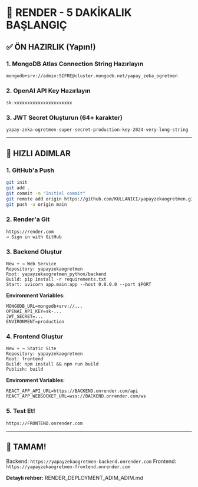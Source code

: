 # 🎯 RENDER - 5 DAKİKALIK BAŞLANGIÇ

## ✅ ÖN HAZIRLIK (Yapın!)

### 1. MongoDB Atlas Connection String Hazırlayın
```
mongodb+srv://admin:SIFRE@cluster.mongodb.net/yapay_zeka_ogretmen
```

### 2. OpenAI API Key Hazırlayın
```
sk-xxxxxxxxxxxxxxxxxxxxxx
```

### 3. JWT Secret Oluşturun (64+ karakter)
```
yapay-zeka-ogretmen-super-secret-production-key-2024-very-long-string
```

---

## 🚀 HIZLI ADIMLAR

### 1. GitHub'a Push
```bash
git init
git add .
git commit -m "Initial commit"
git remote add origin https://github.com/KULLANICI/yapayzekaogretmen.git
git push -u origin main
```

### 2. Render'a Git
```
https://render.com
→ Sign in with GitHub
```

### 3. Backend Oluştur
```
New + → Web Service
Repository: yapayzekaogretmen
Root: yapayzekaogretmen_python/backend
Build: pip install -r requirements.txt
Start: uvicorn app.main:app --host 0.0.0.0 --port $PORT
```

**Environment Variables:**
```
MONGODB_URL=mongodb+srv://...
OPENAI_API_KEY=sk-...
JWT_SECRET=...
ENVIRONMENT=production
```

### 4. Frontend Oluştur
```
New + → Static Site
Repository: yapayzekaogretmen
Root: frontend
Build: npm install && npm run build
Publish: build
```

**Environment Variables:**
```
REACT_APP_API_URL=https://BACKEND.onrender.com/api
REACT_APP_WEBSOCKET_URL=wss://BACKEND.onrender.com/ws
```

### 5. Test Et!
```
https://FRONTEND.onrender.com
```

---

## 🎊 TAMAM!

Backend: `https://yapayzekaogretmen-backend.onrender.com`
Frontend: `https://yapayzekaogretmen-frontend.onrender.com`

**Detaylı rehber:** RENDER_DEPLOYMENT_ADIM_ADIM.md
